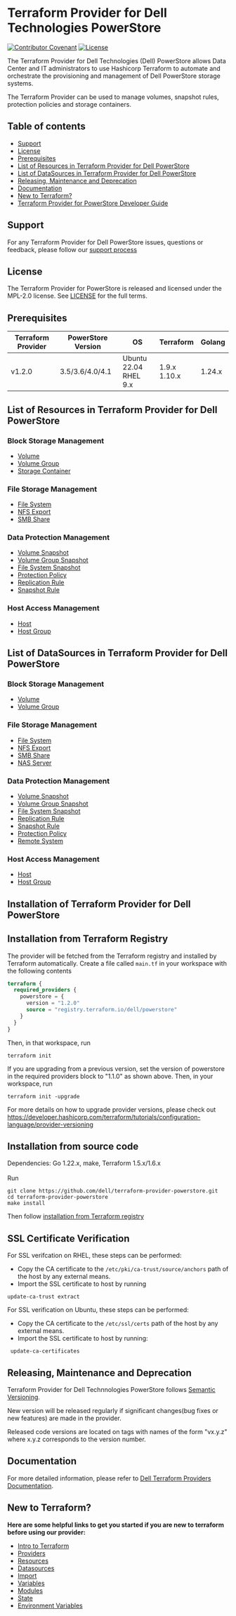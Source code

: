 <!--
Copyright (c) 2022-2025 Dell Inc., or its subsidiaries. All Rights Reserved.
Licensed under the Mozilla Public License Version 2.0 (the "License");
you may not use this file except in compliance with the License.
You may obtain a copy of the License at
    http://mozilla.org/MPL/2.0/
Unless required by applicable law or agreed to in writing, software
distributed under the License is distributed on an "AS IS" BASIS,
WITHOUT WARRANTIES OR CONDITIONS OF ANY KIND, either express or implied.
See the License for the specific language governing permissions and
limitations under the License.
-->
# Terraform Provider for Dell Technologies PowerStore

[![Contributor Covenant](https://img.shields.io/badge/Contributor%20Covenant-v2.0%20adopted-ff69b4.svg)](about/CODE_OF_CONDUCT.md)
[![License](https://img.shields.io/badge/License-MPL_2.0-blue.svg)](LICENSE)


The Terraform Provider for Dell Technologies (Dell) PowerStore allows Data Center and IT administrators to use Hashicorp Terraform to automate and orchestrate the provisioning and management of Dell PowerStore storage systems.

The Terraform Provider can be used to manage volumes, snapshot rules, protection policies and storage containers.

## Table of contents

* [Support](#support)
* [License](#license)
* [Prerequisites](#prerequisites)
* [List of Resources in Terraform Provider for Dell PowerStore](#list-of-resources-in-terraform-provider-for-dell-powerstore)
* [List of DataSources in Terraform Provider for Dell PowerStore](#list-of-datasources-in-terraform-provider-for-dell-powerstore)
* [Releasing, Maintenance and Deprecation](#releasing-maintenance-and-deprecation)
* [Documentation](#documentation)
* [New to Terraform?](#new-to-terraform)
* [Terraform Provider for PowerStore Developer Guide](./about/DEVELOPER_GUIDE.md)

## Support
For any Terraform Provider for Dell PowerStore issues, questions or feedback, please follow our [support process](https://github.com/dell/dell-terraform-providers/blob/main/docs/SUPPORT.md)

## License
The Terraform Provider for PowerStore is released and licensed under the MPL-2.0 license. See [LICENSE](https://github.com/dell/terraform-provider-powerstore/blob/main/LICENSE) for the full terms.

## Prerequisites

| **Terraform Provider** | **PowerStore Version** | **OS** | **Terraform** | **Golang**
|---------------------|-----------------------|-------|--------------------|--------------------------|
| v1.2.0 | 3.5/3.6/4.0/4.1 | Ubuntu 22.04 <br> RHEL 9.x | 1.9.x <br> 1.10.x <br> | 1.24.x

## List of Resources in Terraform Provider for Dell PowerStore

### Block Storage Management

* [Volume](docs/resources/volume.md)
* [Volume Group](docs/resources/volumegroup.md)
* [Storage Container](docs/resources/storagecontainer.md)

### File Storage Management

* [File System](docs/resources/filesystem.md)
* [NFS Export](docs/resources/nfs_export.md)
* [SMB Share](docs/resources/smb_share.md)

### Data Protection Management

* [Volume Snapshot](docs/resources/volume_snapshot.md)
* [Volume Group Snapshot](docs/resources/volumegroup_snapshot.md)
* [File System Snapshot](docs/resources/filesystem_snapshot.md)
* [Protection Policy](docs/resources/protectionpolicy.md)
* [Replication Rule](docs/resources/replication_rule.md)
* [Snapshot Rule](docs/resources/snapshotrule.md)

### Host Access Management

* [Host](docs/resources/host.md)
* [Host Group](docs/resources/hostgroup.md)

## List of DataSources in Terraform Provider for Dell PowerStore

### Block Storage Management

* [Volume](docs/data-sources/volume.md)
* [Volume Group](docs/data-sources/volumegroup.md)

### File Storage Management

* [File System](docs/data-sources/filesystem.md)
* [NFS Export](docs/data-sources/nfs_export.md)
* [SMB Share](docs/data-sources/smb_share.md)
* [NAS Server](docs/data-sources/nas_server.md)

### Data Protection Management

* [Volume Snapshot](docs/data-sources/volume_snapshot.md)
* [Volume Group Snapshot](docs/data-sources/volumegroup_snapshot.md)
* [File System Snapshot](docs/data-sources/filesystem_snapshot.md)
* [Replication Rule](docs/data-sources/replication_rule.md)
* [Snapshot Rule](docs/data-sources/snapshotrule.md)
* [Protection Policy](docs/data-sources/protectionpolicy.md)
* [Remote System](docs/data-sources/remote_system.md)

### Host Access Management

* [Host](docs/data-sources/host.md)
* [Host Group](docs/data-sources/hostgroup.md)

## Installation of Terraform Provider for Dell PowerStore

## Installation from Terraform Registry

The provider will be fetched from the Terraform registry and installed by Terraform automatically.
Create a file called `main.tf` in your workspace with the following contents

```terraform
terraform {
  required_providers {
    powerstore = {
      version = "1.2.0"
      source = "registry.terraform.io/dell/powerstore"
    }
  }
}
```
Then, in that workspace, run
```
terraform init
```

If you are upgrading from a previous version, set the version of powerstore in the required providers block to "1.1.0" as shown above.
Then, in your workspace, run
```
terraform init -upgrade
```
For more details on how to upgrade provider versions, please check out https://developer.hashicorp.com/terraform/tutorials/configuration-language/provider-versioning

## Installation from source code

Dependencies: Go 1.22.x, make, Terraform 1.5.x/1.6.x
<br>
<br>
Run
```
git clone https://github.com/dell/terraform-provider-powerstore.git
cd terraform-provider-powerstore
make install
```
Then follow [installation from Terraform registry](#installation-from-terraform-registry)

## SSL Certificate Verification

For SSL verifcation on RHEL, these steps can be performed:
 * Copy the CA certificate to the `/etc/pki/ca-trust/source/anchors` path of the host by any external means.
 * Import the SSL certificate to host by running
```
update-ca-trust extract
```
For SSL verification on Ubuntu, these steps can be performed:
 * Copy the CA certificate to the `/etc/ssl/certs` path of the host by any external means.
 * Import the SSL certificate to host by running:
 ```
  update-ca-certificates
```

## Releasing, Maintenance and Deprecation

Terraform Provider for Dell Technnologies PowerStore follows [Semantic Versioning](https://semver.org/).

New version will be released regularly if significant changes(bug fixes or new features) are made in the provider.

Released code versions are located on tags with names of the form "vx.y.z" where x.y.z corresponds to the version number.

## Documentation
For more detailed information, please refer to [Dell Terraform Providers Documentation](https://dell.github.io/terraform-docs/).

## New to Terraform?

**Here are some helpful links to get you started if you are new to terraform before using our provider:**

* [Intro to Terraform](https://developer.hashicorp.com/terraform/intro)
* [Providers](https://developer.hashicorp.com/terraform/language/providers)
* [Resources](https://developer.hashicorp.com/terraform/language/resources)
* [Datasources](https://developer.hashicorp.com/terraform/language/data-sources)
* [Import](https://developer.hashicorp.com/terraform/language/import)
* [Variables](https://developer.hashicorp.com/terraform/language/values/variables)
* [Modules](https://developer.hashicorp.com/terraform/language/modules)
* [State](https://developer.hashicorp.com/terraform/language/state)
* [Environment Variables](https://developer.hashicorp.com/terraform/cli/config/environment-variables)
